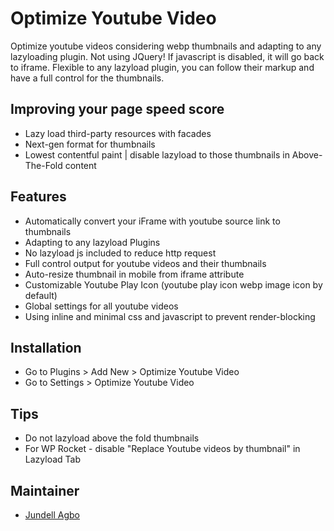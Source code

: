 # Optimize Youtube Video

Optimize youtube videos considering webp thumbnails and adapting to any lazyloading plugin.
Not using JQuery!
If javascript is disabled, it will go back to iframe.
Flexible to any lazyload plugin, you can follow their markup and have a full control for the thumbnails.

## Improving your page speed score
* Lazy load third-party resources with facades
* Next-gen format for thumbnails
* Lowest contentful paint | disable lazyload to those thumbnails in Above-The-Fold content

## Features
* Automatically convert your iFrame with youtube source link to thumbnails
* Adapting to any lazyload Plugins
* No lazyload js included to reduce http request
* Full control output for youtube videos and their thumbnails
* Auto-resize thumbnail in mobile from iframe attribute
* Customizable Youtube Play Icon (youtube play icon webp image icon by default)
* Global settings for all youtube videos
* Using inline and minimal css and javascript to prevent render-blocking

## Installation
* Go to Plugins > Add New > Optimize Youtube Video
* Go to Settings > Optimize Youtube Video

## Tips
* Do not lazyload above the fold thumbnails
* For WP Rocket - disable "Replace Youtube videos by thumbnail" in Lazyload Tab

## Maintainer
* [Jundell Agbo](https://profiles.wordpress.org/jundellagbo/)
